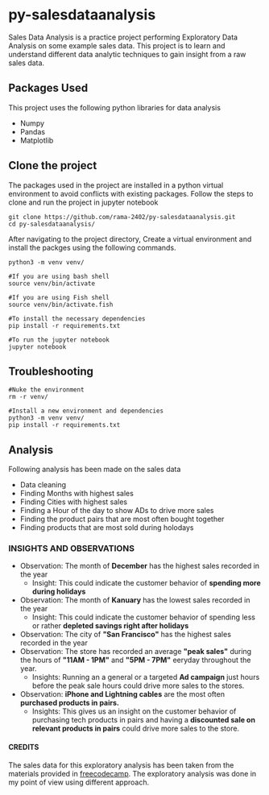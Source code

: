 # py-salesdataanalysis
Sales Data Analysis is a practice project performing Exploratory Data Analysis on some example sales data. This project is to learn and understand different data analytic techniques to gain insight from a raw sales data.

## Packages Used
This project uses the following python libraries for data analysis
* Numpy
* Pandas
* Matplotlib
## Clone the project
The packages used in the project are installed in a python virtual environment to avoid conflicts with existing packages. Follow the steps to clone and run the project in jupyter notebook
```
git clone https://github.com/rama-2402/py-salesdataanalysis.git
cd py-salesdataanalysis/
```
After navigating to the project directory, Create a virtual environment and install the packges using the following commands.
```
python3 -m venv venv/

#If you are using bash shell 
source venv/bin/activate 

#If you are using Fish shell
source venv/bin/activate.fish

#To install the necessary dependencies
pip install -r requirements.txt 

#To run the jupyter notebook 
jupyter notebook
```
## Troubleshooting
```
#Nuke the environment
rm -r venv/

#Install a new environment and dependencies
python3 -m venv venv/                 
pip install -r requirements.txt 
```

## Analysis
Following analysis has been made on the sales data
* Data cleaning
* Finding Months with highest sales 
* Finding Cities with highest sales 
* Finding a Hour of the day to show ADs to drive more sales
* Finding the product pairs that are most often bought together
* Finding products that are most sold during holodays


### INSIGHTS AND OBSERVATIONS

- Observation: The month of **December** has the highest sales recorded in the year 
    - Insight: This could indicate the customer behavior of **spending more during holidays** 
- Observation: The month of **Kanuary** has the lowest sales recorded in the year 
    - Insight: This could indicate the customer behavior of spending less or rather **depleted savings right after holidays**
- Observation: The city of **"San Francisco"** has the highest sales recorded in the year
- Observation: The store has recorded an average **"peak sales"** during the hours of **"11AM - 1PM"** and **"5PM - 7PM"** eeryday throughout the year. 
   - Insights: Running an a general or a targeted **Ad campaign** just hours before the peak sale hours could drive more sales to the stores. 
- Observation: **iPhone and Lightning cables** are the most often **purchased products in pairs.**
   - Insights: This gives us an insight on the customer behavior of purchasing tech products in pairs and having a **discounted sale on relevant products in pairs** could drive more sales to the store. 


#### CREDITS
The sales data for this exploratory analysis has been taken from the materials provided in [freecodecamp](https://youtu.be/GPVsHOlRBBI). The exploratory analysis was done in my point of view using different approach.
